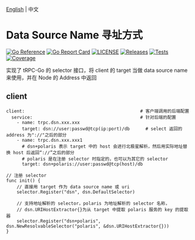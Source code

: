 [English](README.md) | 中文

# Data Source Name 寻址方式

[![Go Reference](https://pkg.go.dev/badge/github.com/trpc-ecosystem/go-selector-dsn.svg)](https://pkg.go.dev/github.com/trpc-ecosystem/go-selector-dsn)
[![Go Report Card](https://goreportcard.com/badge/trpc.group/trpc-go/trpc-naming-polarismesh)](https://goreportcard.com/report/trpc.group/trpc-go/trpc-naming-polarismesh)
[![LICENSE](https://img.shields.io/badge/license-Apache--2.0-green.svg)](https://github.com/trpc-ecosystem/go-selector-dsn/blob/main/LICENSE)
[![Releases](https://img.shields.io/github/release/trpc-ecosystem/go-selector-dsn.svg?style=flat-square)](https://github.com/trpc-ecosystem/go-selector-dsn/releases)
[![Tests](https://github.com/trpc-ecosystem/go-selector-dsn/actions/workflows/prc.yml/badge.svg)](https://github.com/trpc-ecosystem/go-selector-dsn/actions/workflows/prc.yml)
[![Coverage](https://codecov.io/gh/trpc-ecosystem/go-selector-dsn/branch/main/graph/badge.svg)](https://app.codecov.io/gh/trpc-ecosystem/go-selector-dsn/tree/main)

实现了 tRPC-Go 的 selector 接口，将 client 的 target 当做 data source name 来使用，并在 Node 的 Address 中返回

## client
```
client:                                            # 客户端调用的后端配置
  service:                                         # 针对后端的配置
    - name: trpc.dsn.xxx.xxx         
      target: dsn://user:passwd@tcp(ip:port)/db      # select 返回的 address 为"://"之后的部分
    - name: trpc.dsn.xxx.xxx1         
      # dsn+polaris 表示 target 中的 host 会进行北极星解析，然后用实际地址替换 host 后返回“://”之后的部分
      # polaris 是在注册 selector 时指定的，也可以为其它的 selector
      target: dsn+polaris://user:passwd@tcp(host)/db
```

```
// 注册 selector
func init() {
    // 直接用 target 作为 data source name 或 uri
    selector.Register("dsn", dsn.DefaultSelector)

    // 支持地址解析的 selector，polaris 为地址解析的 selector 名称，
    // dsn.URIHostExtractor{}为从 target 中提取 polaris 服务的 key 的提取器
    selector.Register("dsn+polaris", dsn.NewResolvableSelector("polaris", &dsn.URIHostExtractor{}))
}

```
